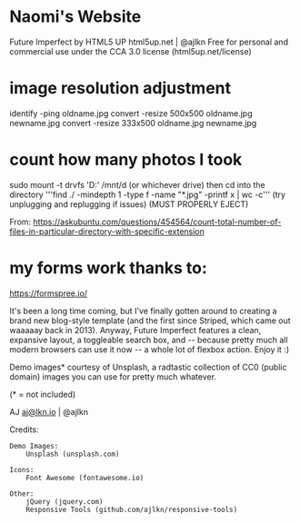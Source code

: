 # Naomi's Website
Future Imperfect by HTML5 UP
html5up.net | @ajlkn
Free for personal and commercial use under the CCA 3.0 license (html5up.net/license)

# image resolution adjustment
identify -ping oldname.jpg
convert -resize 500x500 oldname.jpg newname.jpg
convert -resize 333x500 oldname.jpg newname.jpg

# count how many photos I took
sudo mount -t drvfs 'D:\' /mnt/d (or whichever drive)
then cd into the directory
'''find ./ -mindepth 1 -type f -name "*.jpg" -printf x | wc -c'''
(try unplugging and replugging if issues)
(MUST PROPERLY EJECT)

From: https://askubuntu.com/questions/454564/count-total-number-of-files-in-particular-directory-with-specific-extension

# my forms work thanks to:
https://formspree.io/


It's been a long time coming, but I've finally gotten around to creating a brand new
blog-style template (and the first since Striped, which came out waaaaay back in 2013).
Anyway, Future Imperfect features a clean, expansive layout, a toggleable search box,
and -- because pretty much all modern browsers can use it now -- a whole lot of flexbox
action. Enjoy it :)

Demo images* courtesy of Unsplash, a radtastic collection of CC0 (public domain) images
you can use for pretty much whatever.

(* = not included)

AJ
aj@lkn.io | @ajlkn


Credits:

	Demo Images:
		Unsplash (unsplash.com)

	Icons:
		Font Awesome (fontawesome.io)

	Other:
		jQuery (jquery.com)
		Responsive Tools (github.com/ajlkn/responsive-tools)
